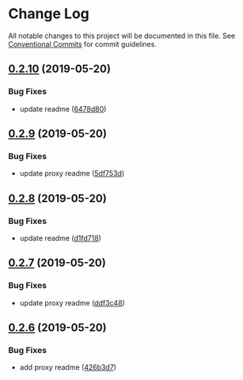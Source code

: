 # Change Log

All notable changes to this project will be documented in this file.
See [Conventional Commits](https://conventionalcommits.org) for commit guidelines.

## [0.2.10](https://github.com/wingscms/wings/compare/@wingscms/proxy@0.2.9...@wingscms/proxy@0.2.10) (2019-05-20)


### Bug Fixes

* update readme ([6478d80](https://github.com/wingscms/wings/commit/6478d80))





## [0.2.9](https://github.com/wingscms/wings/compare/@wingscms/proxy@0.2.8...@wingscms/proxy@0.2.9) (2019-05-20)


### Bug Fixes

* update proxy readme ([5df753d](https://github.com/wingscms/wings/commit/5df753d))





## [0.2.8](https://github.com/wingscms/wings/compare/@wingscms/proxy@0.2.7...@wingscms/proxy@0.2.8) (2019-05-20)


### Bug Fixes

* update readme ([d1fd718](https://github.com/wingscms/wings/commit/d1fd718))





## [0.2.7](https://github.com/wingscms/wings/compare/@wingscms/proxy@0.2.6...@wingscms/proxy@0.2.7) (2019-05-20)


### Bug Fixes

* update proxy readme ([ddf3c48](https://github.com/wingscms/wings/commit/ddf3c48))





## [0.2.6](https://github.com/wingscms/wings/compare/@wingscms/proxy@0.2.5...@wingscms/proxy@0.2.6) (2019-05-20)


### Bug Fixes

* add proxy readme ([426b3d7](https://github.com/wingscms/wings/commit/426b3d7))
